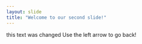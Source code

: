 ```yaml
---
layout: slide
title: "Welcome to our second slide!"
---
```

this text was changed
Use the left arrow to go back!
